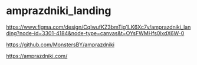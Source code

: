 # amprazdniki_landing

https://www.figma.com/design/CqIwufKZ3bmTig1LK6Xc7v/amprazdniki_landing?node-id=3301-4184&node-type=canvas&t=OYsFWMHfs0lxdX6W-0

https://github.com/MonstersBY/amprazdniki

https://amprazdniki.com/
